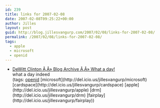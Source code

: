 ```yaml
---
id: 239
title: links for 2007-02-08
date: 2007-02-08T09:25:22+00:00
author: Jilles
layout: post
guid: http://blog.jillesvangurp.com/2007/02/08/links-for-2007-02-08/
permalink: /2007/02/08/links-for-2007-02-08/
tags:
  - apple
  - microsoft
  - openid
---
```

<ul class="delicious">
	<li>
		<div class="delicious-link"><a href="http://blog.unto.net/microsoft/what-a-day/">DeWitt Clinton Ã‚Â» Blog Archive Ã‚Â» What a day!</a></div>
		<div class="delicious-extended">what a day indeed</div>
		<div class="delicious-tags">(tags: <a href="http://del.icio.us/jillesvangurp/openid">openid</a> [microsoft](http://del.icio.us/jillesvangurp/microsoft) [cardspace](http://del.icio.us/jillesvangurp/cardspace) [apple](http://del.icio.us/jillesvangurp/apple) [drm](http://del.icio.us/jillesvangurp/drm) [fairplay](http://del.icio.us/jillesvangurp/fairplay))</div>
	</li>
</ul>
